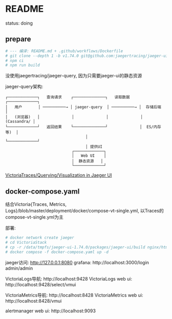 # README
status: doing

## prepare
```bash
# --- 编译: README.md + .github/workflows/Dockerfile
# git clone --depth 1 -b v1.74.0 git@github.com:jaegertracing/jaeger-ui.git
# npm ci
# npm run build
```

没使用jaegertracing/jaeger-query, 因为只需要jaeger-ui的静态资源

jaeger-query架构:
```
┌─────────────┐   查询请求    ┌──────────────┐   读取数据    ┌─────────────┐
│   用户       │ ──────────→ │ jaeger-query  │ ──────────→ │  存储后端    │
│   (浏览器)   │              │              │              │ (Cassandra/ │
└─────────────┘   返回结果    └──────────────┘              │  ES/内存等)  │
                                   │                      └─────────────┘
                                   │ 提供UI
                             ┌─────────────┐
                             │   Web UI    │
                             │  静态资源   │
                             └─────────────┘
```

[VictoriaTraces/Querying/Visualization in Jaeger UI](https://docs.victoriametrics.com/victoriatraces/querying/jaeger-frontend/)

## docker-compose.yaml
结合Victoria{Traces, Metrics, Logs}/blob/master/deployment/docker/compose-vt-single.yml, 以Traces的compose-vt-single.yml为主

部署:
```bash
# docker network create jaeger
# cd VictoriaStack
# cp -r /data/tmpfs/jaeger-ui-1.74.0/packages/jaeger-ui/build nginx/html/jaeger-ui/
# docker compose -f docker-compose.yaml up -d
```

jaeger访问: http://127.0.0.1:8080
grafana: http://localhost:3000/login admin/admin

VictoriaLogs导航: http://localhost:9428
VictoriaLogs web ui: http://localhost:9428/select/vmui

VictoriaMetrics导航: http://localhost:8428
VictoriaMetrics web ui: http://localhost:8428/vmui

alertmanager web ui: http://localhost:9093
